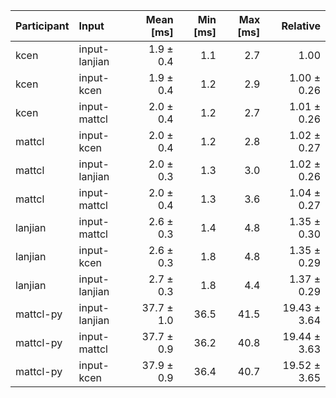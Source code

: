 | Participant | Input | Mean [ms] | Min [ms] | Max [ms] | Relative |
|:---|:---|---:|---:|---:|---:|
| kcen | input-lanjian | 1.9 ± 0.4 | 1.1 | 2.7 | 1.00 |
| kcen | input-kcen | 1.9 ± 0.4 | 1.2 | 2.9 | 1.00 ± 0.26 |
| kcen | input-mattcl | 2.0 ± 0.4 | 1.2 | 2.7 | 1.01 ± 0.26 |
| mattcl | input-kcen | 2.0 ± 0.4 | 1.2 | 2.8 | 1.02 ± 0.27 |
| mattcl | input-lanjian | 2.0 ± 0.3 | 1.3 | 3.0 | 1.02 ± 0.26 |
| mattcl | input-mattcl | 2.0 ± 0.4 | 1.3 | 3.6 | 1.04 ± 0.27 |
| lanjian | input-mattcl | 2.6 ± 0.3 | 1.4 | 4.8 | 1.35 ± 0.30 |
| lanjian | input-kcen | 2.6 ± 0.3 | 1.8 | 4.8 | 1.35 ± 0.29 |
| lanjian | input-lanjian | 2.7 ± 0.3 | 1.8 | 4.4 | 1.37 ± 0.29 |
| mattcl-py | input-lanjian | 37.7 ± 1.0 | 36.5 | 41.5 | 19.43 ± 3.64 |
| mattcl-py | input-mattcl | 37.7 ± 0.9 | 36.2 | 40.8 | 19.44 ± 3.63 |
| mattcl-py | input-kcen | 37.9 ± 0.9 | 36.4 | 40.7 | 19.52 ± 3.65 |
